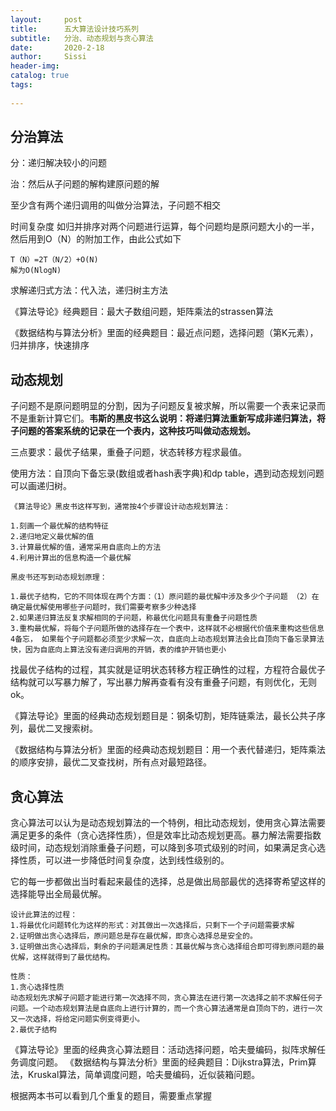 ```yaml
---
layout:     post
title:      五大算法设计技巧系列
subtitle:   分治、动态规划与贪心算法
date:       2020-2-18
author:     Sissi
header-img: 
catalog: true
tags:
   
---
```


>


## 分治算法

分：递归解决较小的问题

治：然后从子问题的解构建原问题的解

至少含有两个递归调用的叫做分治算法，子问题不相交

时间复杂度 如归并排序对两个问题进行运算，每个问题均是原问题大小的一半，然后用到O（N）的附加工作，由此公式如下
				
```
T（N）=2T（N/2）+O(N) 
解为O(NlogN)				
```
求解递归式方法：代入法，递归树主方法

《算法导论》经典题目：最大子数组问题，矩阵乘法的strassen算法

《数据结构与算法分析》里面的经典题目：最近点问题，选择问题（第K元素），归并排序，快速排序
## 动态规划
子问题不是原问题明显的分割，因为子问题反复被求解，所以需要一个表来记录而不是重新计算它们。**韦斯的黑皮书这么说明：将递归算法重新写成非递归算法，将子问题的答案系统的记录在一个表内，这种技巧叫做动态规划。**

三点要求：最优子结果，重叠子问题，状态转移方程求最值。

使用方法：自顶向下备忘录(数组或者hash表字典)和dp table，遇到动态规划问题可以画递归树。

```
《算法导论》黑皮书这样写到，通常按4个步骤设计动态规划算法：

1.刻画一个最优解的结构特征
2.递归地定义最优解的值
3.计算最优解的值，通常采用自底向上的方法
4.利用计算出的信息构造一个最优解

```

```
黑皮书还写到动态规划原理：

1.最优子结构，它的不同体现在两个方面：（1）原问题的最优解中涉及多少个子问题 （2）在确定最优解使用哪些子问题时，我们需要考察多少种选择 
2.如果递归算法反复求解相同的子问题，称最优化问题具有重叠子问题性质
3.重构最优解，将每个子问题所做的选择存在一个表中，这样就不必根据代价值来重构这些信息 
4备忘， 如果每个子问题都必须至少求解一次，自底向上动态规划算法会比自顶向下备忘录算法快，因为自底向上算法没有递归调用的开销，表的维护开销也更小

```
找最优子结构的过程，其实就是证明状态转移方程正确性的过程，方程符合最优子结构就可以写暴力解了，写出暴力解再查看有没有重叠子问题，有则优化，无则ok。

《算法导论》里面的经典动态规划题目是：钢条切割，矩阵链乘法，最长公共子序列，最优二叉搜索树。

《数据结构与算法分析》里面的经典动态规划题目：用一个表代替递归，矩阵乘法的顺序安排，最优二叉查找树，所有点对最短路径。

## 贪心算法

贪心算法可以认为是动态规划算法的一个特例，相比动态规划，使用贪心算法需要满足更多的条件（贪心选择性质），但是效率比动态规划更高。暴力解法需要指数级时间，动态规划消除重叠子问题，可以降到多项式级别的时间，如果满足贪心选择性质，可以进一步降低时间复杂度，达到线性级别的。

它的每一步都做出当时看起来最佳的选择，总是做出局部最优的选择寄希望这样的选择能导出全局最优解。

```
设计此算法的过程：
1.将最优化问题转化为这样的形式：对其做出一次选择后，只剩下一个子问题需要求解
2.证明做出贪心选择后，原问题总是存在最优解，即贪心选择总是安全的。
3.证明做出贪心选择后，剩余的子问题满足性质：其最优解与贪心选择组合即可得到原问题的最优解，这样就得到了最优结构。
```
```
性质：
1.贪心选择性质
动态规划先求解子问题才能进行第一次选择不同，贪心算法在进行第一次选择之前不求解任何子问题。一个动态规划算法是自底向上进行计算的，而一个贪心算法通常是自顶向下的，进行一次又一次选择，将给定问题实例变得更小。
2.最优子结构
```
《算法导论》里面的经典贪心算法题目：活动选择问题，哈夫曼编码，拟阵求解任务调度问题。
《数据结构与算法分析》里面的经典题目：Dijkstra算法，Prim算法，Kruskal算法，简单调度问题，哈夫曼编码，近似装箱问题。

根据两本书可以看到几个重复的题目，需要重点掌握